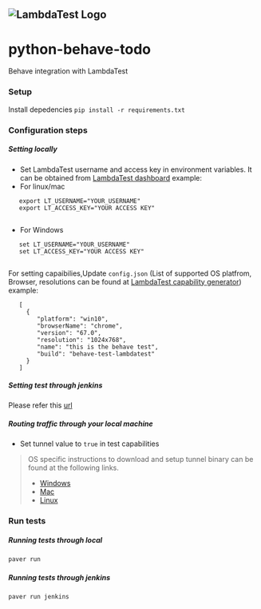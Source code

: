 ![LambdaTest Logo](https://www.lambdatest.com/static/images/logo.svg)
---

# python-behave-todo
Behave integration with LambdaTest<br/>


### Setup
Install depedencies ```pip install -r requirements.txt```
### Configuration steps
##### Setting locally
- Set LambdaTest username and access key in environment variables. It can be obtained from [LambdaTest dashboard](https://automation.lambdatest.com/)
example:
- For linux/mac
```
   export LT_USERNAME="YOUR_USERNAME"
   export LT_ACCESS_KEY="YOUR ACCESS KEY"
  
```
- For Windows
```
   set LT_USERNAME="YOUR_USERNAME"
   set LT_ACCESS_KEY="YOUR ACCESS KEY"
  
```
 For setting capaibilies,Update `config.json`  (List of supported OS platfrom, Browser, resolutions can be found at [LambdaTest capability generator](https://www.lambdatest.com/capabilities-generator/))
 example:
```
   [
     {
        "platform": "win10",
        "browserName": "chrome",
        "version": "67.0",
        "resolution": "1024x768",
        "name": "this is the behave test",
        "build": "behave-test-lambdatest"
     }
   ]
```
##### Setting test through jenkins
Please refer this [url](https://www.lambdatest.com/support/docs/display/TD/Selenium+with+Jenkins)
#####  Routing traffic through your local machine
- Set tunnel value to `true` in test capabilities
> OS specific instructions to download and setup tunnel binary can be found at the following links.
>    - [Windows](https://www.lambdatest.com/support/docs/display/TD/Local+Testing+For+Windows)
>    - [Mac](https://www.lambdatest.com/support/docs/display/TD/Local+Testing+For+MacOS)
>    - [Linux](https://www.lambdatest.com/support/docs/display/TD/Local+Testing+For+Linux)

### Run tests
##### Running tests through local
```bash
paver run 
```

##### Running tests through jenkins
```bash
paver run jenkins
```

